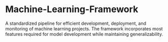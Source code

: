 # Machine-Learning-Framework
A standardized pipeline for efficient development, deployment, and monitoring of machine learning projects. The framework incorporates most features required for model development while maintaining generalizability.
